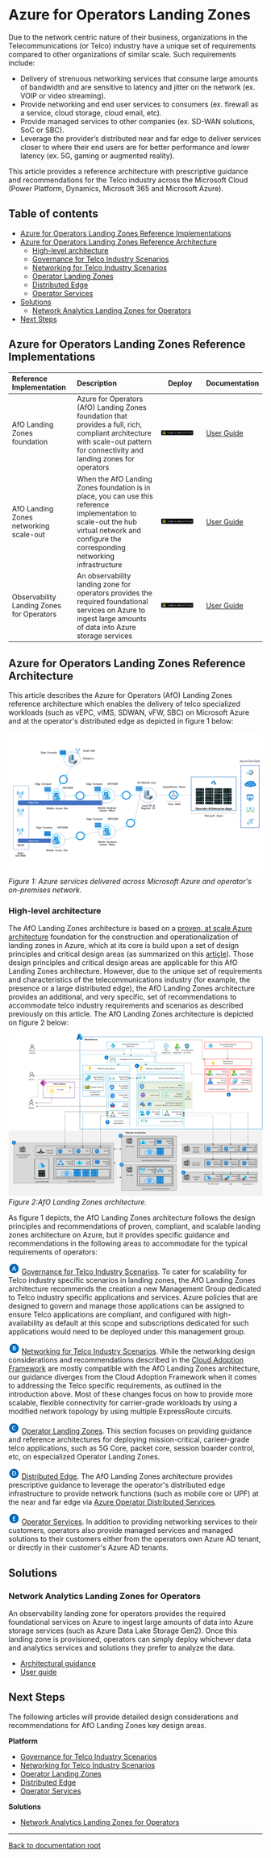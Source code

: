 # Azure for Operators Landing Zones

Due to the network centric nature of their business, organizations in the Telecommunications (or Telco) industry have a unique set of requirements compared to other organizations of similar scale. Such requirements include:

* Delivery of strenuous networking services that consume large amounts of bandwidth and are sensitive to latency and jitter on the network (ex. VOIP or video streaming).
* Provide networking and end user services to consumers (ex. firewall as a service, cloud storage, cloud email, etc).
* Provide managed services to other companies (ex. SD-WAN solutions, SoC or SBC).
* Leverage the provider’s distributed near and far edge to deliver services closer to where their end users are for better performance and lower latency (ex. 5G, gaming or augmented reality).

This article provides a reference architecture with prescriptive guidance and recommendations for the Telco industry across the Microsoft Cloud (Power Platform, Dynamics, Microsoft 365 and Microsoft Azure).

## Table of contents

* [Azure for Operators Landing Zones Reference Implementations](#azure-for-operators-landing-zones-reference-implementations)
* [Azure for Operators Landing Zones Reference Architecture](#azure-for-operators-landing-zones)
  * [High-level architecture](#high-level-architecture)
  * [Governance for Telco Industry Scenarios](#letter-a)
  * [Networking for Telco Industry Scenarios](#letter-b)
  * [Operator Landing Zones](#letter-c)
  * [Distributed Edge](#letter-d)
  * [Operator Services](#letter-e)
* [Solutions](#solutions)
  * [Network Analytics Landing Zones for Operators](#network-analytics-landing-zones-for-operators)
* [Next Steps](#next-steps)

## Azure for Operators Landing Zones Reference Implementations

| Reference Implementation | Description | Deploy | Documentation
|:----------------------|:------------|--------|--------------|
| AfO Landing Zones foundation | Azure for Operators (AfO) Landing Zones foundation that provides a full, rich, compliant architecture with scale-out pattern for connectivity and landing zones for operators |[![Deploy To Microsoft Cloud](../docs/deploytomicrosoftcloud.svg)](https://aka.ms/afoRI) | [User Guide](./referenceImplementation/readme.md)
| AfO Landing Zones networking scale-out | When the AfO Landing Zones foundation is in place, you can use this reference implementation to scale-out the hub virtual network and configure the corresponding networking infrastructure |[![Deploy To Microsoft Cloud](../docs/deploytomicrosoftcloud.svg)](https://aka.ms/afoScaleOut) | [User Guide](./referenceImplementation/readme.md)
| Observability Landing Zones for Operators | An observability landing zone for operators provides the required foundational services on Azure to ingest large amounts of data into Azure storage services |[![Deploy To Microsoft Cloud](../docs/deploytomicrosoftcloud.svg)](https://aka.ms/observabilitylz) | [User Guide](./solutions/observability/userGuide/readme.md)

## Azure for Operators Landing Zones Reference Architecture

This article describes the Azure for Operators (AfO) Landing Zones reference architecture which enables the delivery of telco specialized workloads (such as vEPC, vIMS, SDWAN, vFW, SBC) on Microsoft Azure and at the operator's distributed edge as depicted in figure 1 below:

![AfO Landing Zones overview](./docs/azure-services-at-operator.png)
_Figure 1: Azure services delivered across Microsoft Azure and operator's on-premises network._

### High-level architecture

The AfO Landing Zones architecture is based on a [proven, at scale Azure architecture](https://docs.microsoft.com/azure/cloud-adoption-framework/ready/enterprise-scale/architecture) foundation for the construction and operationalization of landing zones in Azure, which at its core is build upon a set of design principles and critical design areas (as summarized on this [article](../foundations/azure/README.md)). Those design principles and critical design areas are applicable for this AfO Landing Zones architecture. However, due to the unique set of requirements and characteristics of the telecommunications industry (for example, the presence or a large distributed edge), the AfO Landing Zones architecture provides an additional, and very specific, set of recommendations to accommodate telco industry requirements and scenarios as described previously on this article. The AfO Landing Zones architecture is depicted on figure 2 below:

![AfO Landing Zones architecture](./docs/telco-industry-reference-architecture.png)
_Figure 2:AfO Landing Zones architecture._

As figure 1 depicts, the AfO Landing Zones architecture follows the design principles and recommendations of proven, compliant, and scalable landing zones architecture on Azure, but it provides specific guidance and recommendations in the following areas to accommodate for the typical requirements of operators:

<a id="letter-a"></a>![The letter A](./docs/a.png) [Governance for Telco Industry Scenarios](./docs/telco-governance.md). To cater for scalability for Telco industry specific scenarios in landing zones, the AfO Landing Zones architecture recommends the creation a new Management Group dedicated to Telco industry specific applications and services. Azure policies that are designed to govern and manage those applications can be assigned to ensure Telco applications are compliant, and configured with high-availability as default at this scope and subscriptions dedicated for such applications would need to be deployed under this management group.

<a id="letter-b"></a>![The letter B](./docs/b.png) [Networking for Telco Industry Scenarios](./docs/telco-networking.md). While the networking design considerations and recommendations described in the [Cloud Adoption Framework](https://docs.microsoft.com/azure/cloud-adoption-framework/ready/enterprise-scale/architecture) are mostly compatible with the AfO Landing Zones architecture, our guidance diverges from the Cloud Adoption Framework when it comes to addressing the Telco specific requirements, as outlined in the introduction above. Most of these changes focus on how to provide more scalable, flexible connectivity for carrier-grade workloads by using a modified network topology by using multiple ExpressRoute circuits.

<a id="letter-c"></a>![The letter C](./docs/c.png) [Operator Landing Zones](./docs/operator-landing-zones.md). This section focuses on providing guidance and reference architectures for deploying mission-critical, carieer-grade telco applications, such as 5G Core, packet core, session boarder control, etc, on especialized Operator Landing Zones.

<a id="letter-d"></a>![The letter D](./docs/d.png) [Distributed Edge](./docs/telco-edge.md). The AfO Landing Zones architecture provides prescriptive guidance to leverage the operator's distributed edge infrastructure to provide network functions (such as mobile core or UPF) at the near and far edge via [Azure Operator Distributed Services](https://azure.microsoft.com/blog/new-azure-for-operators-solutions-and-services-built-for-the-future-of-telecommunications/).

<a id="letter-e"></a>![The letter E](./docs/e.png) [Operator Services](./solutions/mgmtOptions/readme.md). In addition to providing networking services to their customers, operators also provide managed services and managed solutions to their customers either from the operators own Azure AD tenant, or directly in their customer's Azure AD tenants.

## Solutions

### Network Analytics Landing Zones for Operators

An observability landing zone for operators provides the required foundational services on Azure to ingest large amounts of data into Azure storage services (such as Azure Data Lake Storage Gen2). Once this landing zone is provisioned, operators can simply deploy whichever data and analytics services and solutions they prefer to analyze the data.

* [Architectural guidance](./solutions/observability/readme.md)
* [User guide](./solutions/observability/userGuide/readme.md)

## Next Steps
The following articles will provide detailed design considerations and recommendations for AfO Landing Zones key design areas.

**Platform**
* [Governance for Telco Industry Scenarios](./docs/telco-governance.md)
* [Networking for Telco Industry Scenarios](./docs/telco-networking.md)
* [Operator Landing Zones](./docs/operator-landing-zones.md)
* [Distributed Edge](./docs/telco-edge.md)
* [Operator Services](./solutions/mgmtOptions/readme.md)

**Solutions**
* [Network Analytics Landing Zones for Operators](./solutions/observability/readme.md)
---

[Back to documentation root](../README.md)